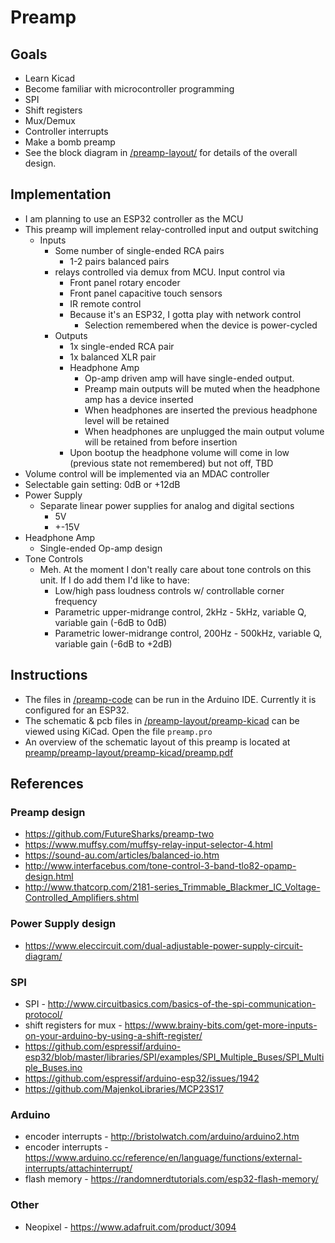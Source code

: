 # Preamp

## Goals

 * Learn Kicad
 * Become familiar with microcontroller programming
  * SPI
  * Shift registers
  * Mux/Demux
  * Controller interrupts
 * Make a bomb preamp
  * See the block diagram in [/preamp-layout/](https://github.com/SlurpyTurts/preamp/tree/master/preamp-layout) for details of the overall design.

## Implementation
* I am planning to use an ESP32 controller as the MCU
* This preamp will implement relay-controlled input and output switching
  * Inputs
    * Some number of single-ended RCA pairs
 	  * 1-2 pairs balanced pairs
    * relays controlled via demux from MCU. Input control via
      * Front panel rotary encoder
      * Front panel capacitive touch sensors
      * IR remote control
      * Because it's an ESP32, I gotta play with network control
 		* Selection remembered when the device is power-cycled
 	* Outputs
 		* 1x single-ended RCA pair
 		* 1x balanced XLR pair
 		* Headphone Amp
 			* Op-amp driven amp will have single-ended output.
 			* Preamp main outputs will be muted when the headphone amp has a device inserted
 			* When headphones are inserted the previous headphone level will be retained
 			* When headphones are unplugged the main output volume will be retained from before insertion
 		* Upon bootup the headphone volume will come in low (previous state not remembered) but not off, TBD
 * Volume control will be implemented via an MDAC controller
 * Selectable gain setting: 0dB or +12dB
 * Power Supply
 	* Separate linear power supplies for analog and digital sections
 		* 5V
 		* +-15V
 * Headphone Amp
 	* Single-ended Op-amp design
 * Tone Controls
 	* Meh. At the moment I don't really care about tone controls on this unit. If I do add them I'd like to have:
 		* Low/high pass loudness controls w/ controllable corner frequency
 		* Parametric upper-midrange control, 2kHz - 5kHz, variable Q, variable gain (-6dB to 0dB)
 		* Parametric lower-midrange control, 200Hz - 500kHz, variable Q, variable gain (-6dB to +2dB)  

## Instructions

* The files in [/preamp-code](https://github.com/SlurpyTurts/preamp/tree/master/preamp-code) can be run in the Arduino IDE. Currently it is configured for an ESP32.
* The schematic & pcb files in [/preamp-layout/preamp-kicad](https://github.com/SlurpyTurts/preamp/tree/master/preamp-layout/preamp-kicad) can be viewed using KiCad. Open the file ```preamp.pro```
* An overview of the schematic layout of this preamp is located at [preamp/preamp-layout/preamp-kicad/preamp.pdf](https://github.com/SlurpyTurts/preamp/blob/master/preamp-layout/preamp-kicad/preamp.pdf)

## References

### Preamp design
 * https://github.com/FutureSharks/preamp-two
 * https://www.muffsy.com/muffsy-relay-input-selector-4.html
 * https://sound-au.com/articles/balanced-io.htm
 * http://www.interfacebus.com/tone-control-3-band-tlo82-opamp-design.html
 * http://www.thatcorp.com/2181-series_Trimmable_Blackmer_IC_Voltage-Controlled_Amplifiers.shtml

### Power Supply design
 * https://www.eleccircuit.com/dual-adjustable-power-supply-circuit-diagram/

### SPI
 * SPI - http://www.circuitbasics.com/basics-of-the-spi-communication-protocol/
 * shift registers for mux - https://www.brainy-bits.com/get-more-inputs-on-your-arduino-by-using-a-shift-register/
 * https://github.com/espressif/arduino-esp32/blob/master/libraries/SPI/examples/SPI_Multiple_Buses/SPI_Multiple_Buses.ino
 * https://github.com/espressif/arduino-esp32/issues/1942
 * https://github.com/MajenkoLibraries/MCP23S17

### Arduino
  * encoder interrupts - http://bristolwatch.com/arduino/arduino2.htm
  * encoder interrupts - https://www.arduino.cc/reference/en/language/functions/external-interrupts/attachinterrupt/
  * flash memory - https://randomnerdtutorials.com/esp32-flash-memory/

### Other
 * Neopixel - https://www.adafruit.com/product/3094
